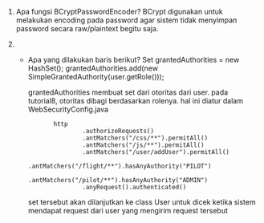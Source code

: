 1. Apa fungsi BCryptPasswordEncoder?
        BCrypt digunakan untuk melakukan encoding pada password agar sistem tidak menyimpan password secara raw/plaintext begitu saja.

2. - Apa yang dilakukan baris berikut?
        Set<GrantedAuthority> grantedAuthorities = new HashSet<GrantedAuthority>();
        grantedAuthorities.add(new SimpleGrantedAuthority(user.getRole()));

        grantedAuthorities membuat set dari otoritas dari user. pada tutorial8, otoritas dibagi berdasarkan rolenya. hal ini diatur dalam WebSecurityConfig.java

                http
                        .authorizeRequests()
                        .antMatchers("/css/**").permitAll()
                        .antMatchers("/js/**").permitAll()
                        .antMatchers("/user/addUser").permitAll()
                        .antMatchers("/flight/**").hasAnyAuthority("PILOT")
                        .antMatchers("/pilot/**").hasAnyAuthority("ADMIN")
                        .anyRequest().authenticated()
        
        set tersebut akan dilanjutkan ke class User untuk dicek ketika sistem mendapat request dari user yang mengirim request tersebut


